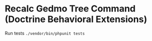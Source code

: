 # Recalc Gedmo Tree Command (Doctrine Behavioral Extensions)

Run tests ``./vendor/bin/phpunit tests``
